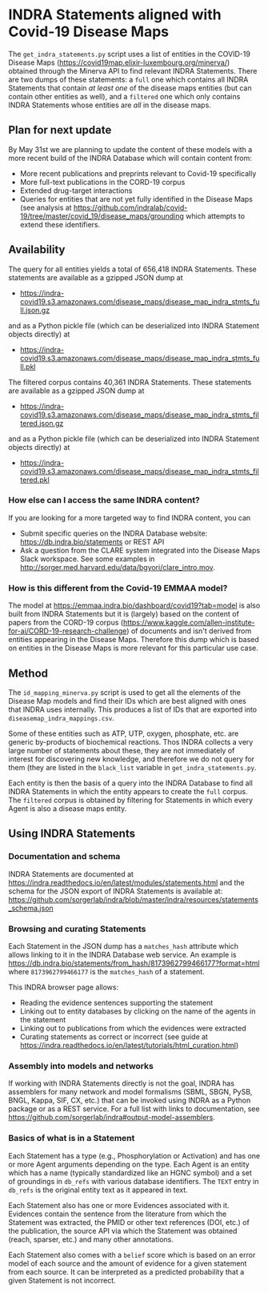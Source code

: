 # INDRA Statements aligned with Covid-19 Disease Maps

The `get_indra_statements.py` script uses a list of entities in the
COVID-19 Disease
Maps (https://covid19map.elixir-luxembourg.org/minerva/) obtained
through the Minerva API to find relevant INDRA Statements. There are two
dumps of these statements: a `full` one which contains all INDRA Statements
that contain _at least one_ of the disease maps entities (but can contain
other entities as well), and a `filtered`
one which only contains INDRA Statements whose entities are _all_
in the disease maps.

## Plan for next update
By May 31st we are planning to update the content of these models with a more recent
build of the INDRA Database which will contain content from:
- More recent publications and preprints relevant to Covid-19 specifically
- More full-text publications in the CORD-19 corpus
- Extended drug-target interactions
- Queries for entities that are not yet fully identified in the Disease Maps (see analysis at https://github.com/indralab/covid-19/tree/master/covid_19/disease_maps/grounding which attempts to extend these identifiers.

## Availability

The query for all entities yields a total of 656,418 INDRA Statements.
These statements are available as a gzipped JSON dump at

- https://indra-covid19.s3.amazonaws.com/disease_maps/disease_map_indra_stmts_full.json.gz

and as a Python pickle file (which can be deserialized into INDRA
Statement objects directly) at

- https://indra-covid19.s3.amazonaws.com/disease_maps/disease_map_indra_stmts_full.pkl

The filtered corpus contains 40,361 INDRA Statements.
These statements are available as a gzipped JSON dump at

- https://indra-covid19.s3.amazonaws.com/disease_maps/disease_map_indra_stmts_filtered.json.gz

and as a Python pickle file (which can be deserialized into INDRA
Statement objects directly) at

- https://indra-covid19.s3.amazonaws.com/disease_maps/disease_map_indra_stmts_filtered.pkl

### How else can I access the same INDRA content?
If you are looking for a more targeted way to find INDRA content, you can
- Submit specific queries on the INDRA Database website: https://db.indra.bio/statements
or REST API
- Ask a question from the CLARE system integrated into the Disease Maps Slack
workspace. See some examples in http://sorger.med.harvard.edu/data/bgyori/clare_intro.mov.

### How is this different from the Covid-19 EMMAA model?
The model at https://emmaa.indra.bio/dashboard/covid19?tab=model is also
built from INDRA Statements but it is (largely) based on the content
of papers from the CORD-19 corpus (https://www.kaggle.com/allen-institute-for-ai/CORD-19-research-challenge)
of documents and isn't derived from entities
appearing in the Disease Maps. Therefore this dump which is based on entities
in the Disease Maps is more relevant for this particular use case.

## Method
The `id_mapping_minerva.py` script is used to get all the elements of
the Disease Map models and find their IDs which are best aligned with
ones that INDRA uses internally. This produces a list of IDs that are
exported into `diseasemap_indra_mappings.csv`.

Some of these entities such as ATP, UTP, oxygen, phosphate, etc. are generic
by-products of biochemical reactions. Thos INDRA collects a very large number
of statements about these, they are not immediately of interest for discovering
new knowledge, and therefore we do not query for them (they are listed
in the `black_list` variable in `get_indra_statements.py`.

Each entity is then the basis of a query into the INDRA Database to find all
INDRA Statements in which the entity appears to create the `full` corpus.
The `filtered` corpus is obtained by filtering for Statements in which
every Agent is also a disease maps entity.

## Using INDRA Statements

### Documentation and schema
INDRA Statements are documented at https://indra.readthedocs.io/en/latest/modules/statements.html
and the schema for the JSON export of INDRA Statements is available at:
https://github.com/sorgerlab/indra/blob/master/indra/resources/statements_schema.json

### Browsing and curating Statements
Each Statement in the JSON dump has a `matches_hash` attribute which
allows linking to it in the INDRA Database web service.
An example is https://db.indra.bio/statements/from_hash/8173962799466177?format=html
where `8173962799466177` is the `matches_hash` of a statement.

This INDRA browser page allows:
- Reading the evidence sentences supporting the statement
- Linking out to entity databases by clicking on the name of the agents in the statement
- Linking out to publications from which the evidences were extracted
- Curating statements as correct or incorrect (see guide at 
https://indra.readthedocs.io/en/latest/tutorials/html_curation.html)

### Assembly into models and networks
If working with INDRA Statements directly is not the goal, INDRA has assemblers
for many network and model formalisms (SBML, SBGN, PySB, BNGL, Kappa, SIF,
CX, etc.) that can be invoked using INDRA as a Python package or as a
REST service. For a full list with links to documentation, see
https://github.com/sorgerlab/indra#output-model-assemblers.

### Basics of what is in a Statement
Each Statement has a type (e.g., Phosphorylation or Activation) and has one
or more Agent arguments depending on the type. Each Agent is an entity which
has a name (typically standardized like an HGNC symbol) and a set of
groundings in `db_refs` with various database identifiers. The `TEXT` entry
in `db_refs` is the original entity text as it appeared in text.

Each
Statement also has one or more Evidences associated with it. Evidences
contain the sentence from the literature from which the Statement was
extracted, the PMID or other text references (DOI, etc.) of the publication,
the source API via which the Statement was obtained (reach, sparser, etc.) and
many other annotations.

Each Statement also comes with a `belief` score
which is based on an error model of each source and the amount of evidence
for a given statement from each source. It can be interpreted as a predicted
probability that a given Statement is not incorrect.
